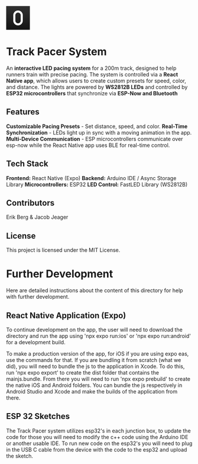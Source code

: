 <img src="https://github.com/erikberrg/tp-prod/blob/master/assets/images/icon.png" width="64">

# Track Pacer System
An **interactive LED pacing system** for a 200m track, designed to help runners train with precise pacing.  The system is controlled via a **React Native app**, which allows users to create custom presets for speed, color, and distance.  The lights are powered by **WS2812B LEDs** and controlled by **ESP32 microcontrollers** that synchronize via **ESP-Now and Bluetooth**

## Features
**Customizable Pacing Presets** - Set distance, speed, and color.
**Real-Time Synchronization** - LEDs light up in sync with a moving animation in the app.
**Multi-Device Communication** - ESP microcontrollers communicate over esp-now while the React Native app uses BLE for real-time control.

## Tech Stack
**Frontend:** React Native (Expo)
**Backend:** Arduino IDE / Async Storage Library
**Microcontrollers:** ESP32
**LED Control:** FastLED Library (WS2812B)

## Contributors
Erik Berg & Jacob Jeager

## License
This project is licensed under the MIT License.

# Further Development
Here are detailed instructions about the content of this directory for help with further development.

## React Native Application (Expo)
To continue development on the app, the user will need to download the directory and run the app using 'npx expo run:ios' or 'npx expo run:android' for a development build.

To make a production version of the app, for iOS if you are using expo eas, use the commands for that.  If you are bundling it from scratch (what we did), you will need to bundle the js to the application in Xcode.  To do this, run 'npx expo export' to create the dist folder that contains the mainjs.bundle.  From there you will need to run 'npx expo prebuild' to create the native iOS and Android folders.  You can bundle the js respectively in Android Studio and Xcode and make the builds of the application from there.

## ESP 32 Sketches
The Track Pacer system utilizes esp32's in each junction box, to update the code for those you will need to modify the c++ code using the Arduino IDE or another usable IDE.  To run new code on the esp32's you will need to plug in the USB C cable from the device with the code to the esp32 and upload the sketch.
